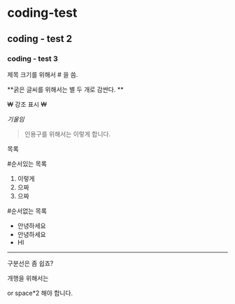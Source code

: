 # coding-test

## coding - test 2

### coding - test 3 

제목 크기를 위해서 # 을 씀.

**굵은 글씨를 위해서는 별 두 개로 감싼다. **

₩ 강조 표시 ₩

*기울임*

> 인용구를 위해서는 이렇게 합니다.

목록

#순서있는 목록
1. 이렇게
2. 으짜
3. 으짜

#순서없는 목록
- 안녕하세요
- 안녕하세요
- HI

---

구분선은 좀 쉽죠?

개행을 위해서는 <br/>

or  space*2 해야 합니다.
